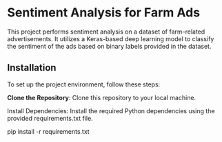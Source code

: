 # Sentiment Analysis for Farm Ads

This project performs sentiment analysis on a dataset of farm-related advertisements. It utilizes a Keras-based deep learning model to classify the sentiment of the ads based on binary labels provided in the dataset.

## Installation

To set up the project environment, follow these steps:

**Clone the Repository**: Clone this repository to your local machine.

Install Dependencies: Install the required Python dependencies using the provided requirements.txt file.

pip install -r requirements.txt
